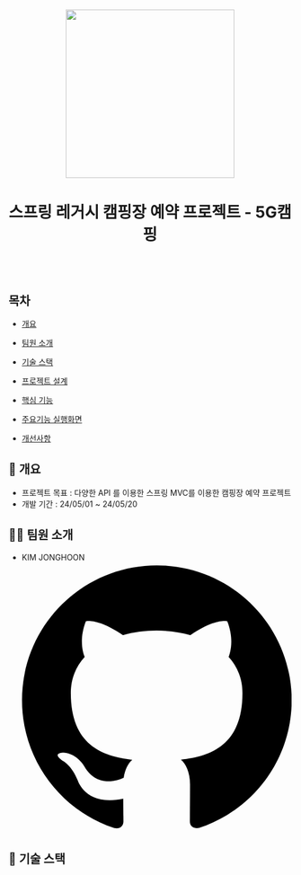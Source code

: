 <h1 align="center"><img src="https://encrypted-tbn0.gstatic.com/images?q=tbn:ANd9GcTCZTZTvB-vLnxLnd_LZ8NoVuahm4Jbus2v36SAs0IPDQ&s" style="width=300; height: 300"></h1>
<h1 align="center">스프링 레거시 캠핑장 예약 프로젝트 - 5G캠핑</h1>
<br/><br/>

## 목차
 
  - [개요](https://github.com/JongHoonKim1004/CampingHaZo#-개요)

  - [팀원 소개](https://github.com/JongHoonKim1004/CampingHaZo#-개요)
  
  - [기술 스택](https://github.com/JongHoonKim1004/CampingHaZo#-기술-스택)
    
  - [프로젝트 설계](https://github.com/JongHoonKim1004/CampingHaZo#-프로젝트-설계)
    
  - [핵심 기능](https://github.com/JongHoonKim1004/CampingHaZo#-핵심-기능)
    
  - [주요기능 실행화면](https://github.com/JongHoonKim1004/CampingHaZo#-주요기능-실행화면)
    
  - [개선사항](https://github.com/JongHoonKim1004/CampingHaZo#-개선사항)

## 🚩 개요
- 프로젝트 목표 : 다양한 API 를 이용한 스프링 MVC를 이용한 캠핑장 예약 프로젝트
- 개발 기간 : 24/05/01 ~ 24/05/20

## 🙋‍♀️ 팀원 소개
- KIM JONGHOON <a href="https://github.com/JongHoonKim1004"><svg role="img" viewBox="0 0 24 24" xmlns="http://www.w3.org/2000/svg"><title>GitHub</title><path d="M12 .297c-6.63 0-12 5.373-12 12 0 5.303 3.438 9.8 8.205 11.385.6.113.82-.258.82-.577 0-.285-.01-1.04-.015-2.04-3.338.724-4.042-1.61-4.042-1.61C4.422 18.07 3.633 17.7 3.633 17.7c-1.087-.744.084-.729.084-.729 1.205.084 1.838 1.236 1.838 1.236 1.07 1.835 2.809 1.305 3.495.998.108-.776.417-1.305.76-1.605-2.665-.3-5.466-1.332-5.466-5.93 0-1.31.465-2.38 1.235-3.22-.135-.303-.54-1.523.105-3.176 0 0 1.005-.322 3.3 1.23.96-.267 1.98-.399 3-.405 1.02.006 2.04.138 3 .405 2.28-1.552 3.285-1.23 3.285-1.23.645 1.653.24 2.873.12 3.176.765.84 1.23 1.91 1.23 3.22 0 4.61-2.805 5.625-5.475 5.92.42.36.81 1.096.81 2.22 0 1.606-.015 2.896-.015 3.286 0 .315.21.69.825.57C20.565 22.092 24 17.592 24 12.297c0-6.627-5.373-12-12-12"/></svg></a>

## 🔧 기술 스택
